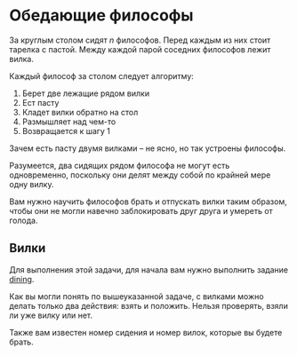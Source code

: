 # Обедающие философы

За круглым столом сидят $n$ философов. Перед каждым из них стоит тарелка с пастой. Между каждой парой соседних философов лежит вилка.

Каждый философ за столом следует алгоритму:

1) Берет две лежащие рядом вилки
2) Ест пасту
3) Кладет вилки обратно на стол
4) Размышляет над чем-то
5) Возвращается к шагу 1

Зачем есть пасту двумя вилками – не ясно, но так устроены философы.

Разумеется, два сидящих рядом философа не могут есть одновременно, поскольку они делят между собой по крайней мере одну вилку.

Вам нужно научить философов брать и отпускать вилки таким образом, чтобы они не могли навечно заблокировать друг друга и умереть от голода.

## Вилки

Для выполнения этой задачи, для начала вам нужно выполнить задание [dining](../dining/).

Как вы могли понять по вышеуказанной задаче, с вилками можно делать только два действия: взять и положить. 
Нельзя проверять, взяли ли уже вилку или нет.

Также вам известен номер сидения и номер вилок, которые вы будете брать.